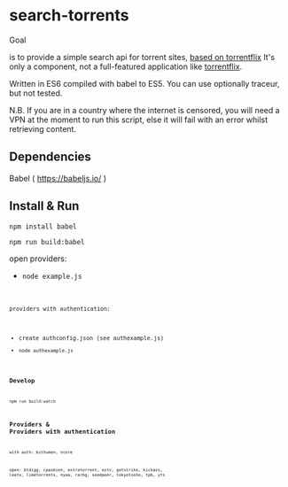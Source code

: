 # search-torrents

Goal

is to provide a simple search api for torrent sites,
[based on torrentflix](https://github.com/ItzBlitz98/torrentflix)
It's only a component, not a full-featured application like
[torrentflix](https://github.com/ItzBlitz98/torrentflix).

Written in ES6 compiled with babel to ES5. You can use optionally
traceur, but not tested.

N.B. If you are in a country where the internet is censored, you will need a VPN at the moment to run this script, else it will fail with an error whilst retrieving content.

Dependencies
--
Babel ( https://babeljs.io/ )

Install & Run
--

<code>npm install babel</code>

<code>npm run build:babel</code>

open providers:
* <code>node example.js<code>

providers with authentication:
* create authconfig.json (see authexample.js)
* <code>node authexample.js<code>

Develop
--

npm run build:watch


Providers & Providers with authentication
--

with auth: bithumen, ncore

open: btdigg, cpasbien, extratorrent, eztv, getstrike, kickass, leetx, limetorrents,
nyaa, rarbg, seedpeer, tokyotosho, tpb, yts
